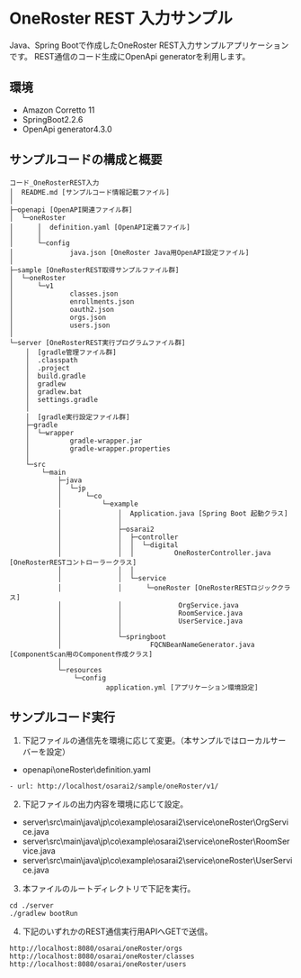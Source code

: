 # OneRoster REST 入力サンプル

Java、Spring Bootで作成したOneRoster REST入力サンプルアプリケーションです。
REST通信のコード生成にOpenApi generatorを利用します。

## 環境

* Amazon Corretto 11
* SpringBoot2.2.6
* OpenApi generator4.3.0

## サンプルコードの構成と概要

```
コード_OneRosterREST入力
│  README.md [サンプルコード情報記載ファイル]
│
├─openapi [OpenAPI関連ファイル群]
│  └─oneRoster
│      │  definition.yaml [OpenAPI定義ファイル]
│      │
│      └─config
│              java.json [OneRoster Java用OpenAPI設定ファイル]
│
├─sample [OneRosterREST取得サンプルファイル群]
│  └─oneRoster
│      └─v1
│              classes.json
│              enrollments.json
│              oauth2.json
│              orgs.json
│              users.json
│
└─server [OneRosterREST実行プログラムファイル群]
    │  [gradle管理ファイル群]
    │  .classpath
    │  .project
    │  build.gradle
    │  gradlew
    │  gradlew.bat
    │  settings.gradle
    │
    │  [gradle実行設定ファイル群]
    ├─gradle
    │  └─wrapper
    │          gradle-wrapper.jar
    │          gradle-wrapper.properties
    │
    └─src
        └─main
            ├─java
            │  └─jp
            │      └─co
            │          └─example
            │              │  Application.java [Spring Boot 起動クラス]
            │              │
            │              ├─osarai2
            │              │  ├─controller
            │              │  │  └─digital
            │              │  │          OneRosterController.java [OneRosterRESTコントローラークラス]
            │              │  │
            │              │  └─service
            │              │      └─oneRoster [OneRosterRESTロジッククラス]
            │              │              OrgService.java
            │              │              RoomService.java
            │              │              UserService.java
            │              │
            │              └─springboot
            │                      FQCNBeanNameGenerator.java [ComponentScan用のComponent作成クラス]
            │
            └─resources
                └─config
                        application.yml [アプリケーション環境設定]
```

## サンプルコード実行

1. 下記ファイルの通信先を環境に応じて変更。（本サンプルではローカルサーバーを設定）
  * openapi\oneRoster\definition.yaml
```
- url: http://localhost/osarai2/sample/oneRoster/v1/
```
2. 下記ファイルの出力内容を環境に応じて設定。
  * server\src\main\java\jp\co\example\osarai2\service\oneRoster\OrgService.java
  * server\src\main\java\jp\co\example\osarai2\service\oneRoster\RoomService.java
  * server\src\main\java\jp\co\example\osarai2\service\oneRoster\UserService.java
3. 本ファイルのルートディレクトリで下記を実行。
```
cd ./server
./gradlew bootRun
```
4. 下記のいずれかのREST通信実行用APIへGETで送信。
```
http://localhost:8080/osarai/oneRoster/orgs
http://localhost:8080/osarai/oneRoster/classes
http://localhost:8080/osarai/oneRoster/users
```
